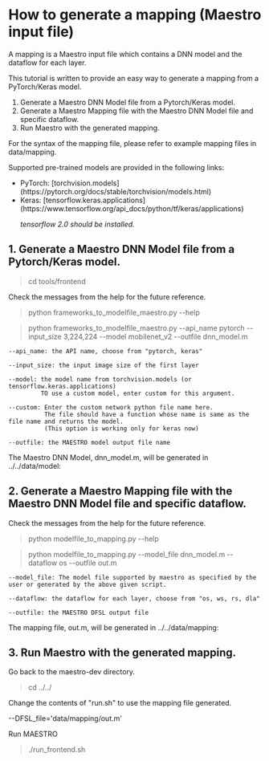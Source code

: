 # How to generate a mapping (Maestro input file)
A mapping is a Maestro input file which contains a DNN model and the dataflow for each layer.

This tutorial is written to provide an easy way to generate a mapping from a PyTorch/Keras model.

1. Generate a Maestro DNN Model file from a Pytorch/Keras model.
2. Generate a Maestro Mapping file with the Maestro DNN Model file and specific dataflow.
3. Run Maestro with the generated mapping.

For the syntax of the mapping file, please refer to example mapping files in data/mapping.

Supported pre-trained models are provided in the following links:

<ul>
  <li> PyTorch: [torchvision.models](https://pytorch.org/docs/stable/torchvision/models.html) </li>
  <li> Keras: [tensorflow.keras.applications](https://www.tensorflow.org/api_docs/python/tf/keras/applications) 
  
  *tensorflow 2.0 should be installed.* </li>
</ul>

## 1. Generate a Maestro DNN Model file from a Pytorch/Keras model.
> cd tools/frontend

Check the messages from the help for the future reference.
> python frameworks_to_modelfile_maestro.py --help

> python frameworks_to_modelfile_maestro.py --api_name pytorch --input_size 3,224,224 --model mobilenet_v2 --outfile dnn_model.m 
```
--api_name: the API name, choose from "pytorch, keras"

--input_size: the input image size of the first layer

--model: the model name from torchvision.models (or tensorflow.keras.applications)
         TO use a custom model, enter custom for this argument.

--custom: Enter the custom network python file name here. 
          The file should have a function whose name is same as the file name and returns the model.
          (This option is working only for keras now)
          
--outfile: the MAESTRO model output file name
```
The Maestro DNN Model, dnn_model.m, will be generated in ../../data/model:

## 2. Generate a Maestro Mapping file with the Maestro DNN Model file and specific dataflow.
Check the messages from the help for the future reference.
> python modelfile_to_mapping.py --help

> python modelfile_to_mapping.py --model_file dnn_model.m --dataflow os --outfile out.m 
```
--model_file: The model file supported by maestro as specified by the user or generated by the above given script.

--dataflow: the dataflow for each layer, choose from "os, ws, rs, dla"
          
--outfile: the MAESTRO DFSL output file
```

The mapping file, out.m, will be generated in ../../data/mapping:

## 3. Run Maestro with the generated mapping.

Go back to the maestro-dev directory.

> cd ../../

Change the contents of "run.sh" to use the mapping file generated.

--DFSL_file='data/mapping/out.m'

Run MAESTRO

> ./run_frontend.sh
